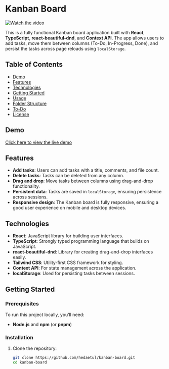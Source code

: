 # Kanban Board

[![Watch the video](https://img.youtube.com/vi/RqPs2jsycYc/maxresdefault.jpg)](https://www.youtube.com/watch?v=RqPs2jsycYc)



This is a fully functional Kanban board application built with **React**, **TypeScript**, **react-beautiful-dnd**, and **Context API**. The app allows users to add tasks, move them between columns (To-Do, In-Progress, Done), and persist the tasks across page reloads using `localStorage`.

## Table of Contents
- [Demo](#demo)
- [Features](#features)
- [Technologies](#technologies)
- [Getting Started](#getting-started)
- [Usage](#usage)
- [Folder Structure](#folder-structure)
- [To-Do](#to-do)
- [License](#license)

## Demo
[Click here to view the live demo](#)

## Features
- **Add tasks**: Users can add tasks with a title, comments, and file count.
- **Delete tasks**: Tasks can be deleted from any column.
- **Drag and drop**: Move tasks between columns using drag-and-drop functionality.
- **Persistent data**: Tasks are saved in `localStorage`, ensuring persistence across sessions.
- **Responsive design**: The Kanban board is fully responsive, ensuring a good user experience on mobile and desktop devices.

## Technologies
- **React**: JavaScript library for building user interfaces.
- **TypeScript**: Strongly typed programming language that builds on JavaScript.
- **react-beautiful-dnd**: Library for creating drag-and-drop interfaces easily.
- **Tailwind CSS**: Utility-first CSS framework for styling.
- **Context API**: For state management across the application.
- **localStorage**: Used for persisting tasks between sessions.

## Getting Started

### Prerequisites
To run this project locally, you’ll need:
- **Node.js** and **npm** (or **pnpm**)

### Installation

1. Clone the repository:
   ```bash
   git clone https://github.com/hedaetul/kanban-board.git
   cd kanban-board
